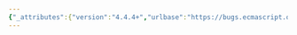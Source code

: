 ```yaml
---
{"_attributes":{"version":"4.4.4+","urlbase":"https://bugs.ecmascript.org/","maintainer":"dherman@mozilla.com"},"bug":{"bug_id":2690,"creation_ts":"2014-04-19 16:16:00 -0700","short_desc":"chapter 7: misc editorial","delta_ts":"2014-05-06 17:00:15 -0700","product":"Draft for 6th Edition","component":"editorial issue","version":"Rev 23: April 5, 2014 Draft","rep_platform":"All","op_sys":"All","bug_status":"RESOLVED","resolution":"FIXED","priority":"Normal","bug_severity":"normal","everconfirmed":true,"reporter":{"uid":"jmdyck","name":"Michael Dyck"},"assigned_to":{"uid":"allen","name":"Allen Wirfs-Brock"},"long_desc":[{"commentid":7837,"comment_count":0,"who":{"uid":"jmdyck","name":"Michael Dyck"},"bug_when":"2014-04-19 16:16:10 -0700","thetext":"----------------------------------------\nIn 7.1.15 \"ToLength\":\n\n{1}\n7.1.15 / step 2:\nReturnIfAbrupt(len).\n    Italicize 'len'\n\n----------------------------------------\nIn 7.3.16 \"GetPrototypeFromConstructor ( constructor, intrinsicDefaultProto )\":\n\n{2}\n7.3.16 / step 10:\nNOTE If /constructor/ does not supply a [[Prototype]] value ...\n    The Note should appear after the algorithm, not as a step.\n\nXXXXXXXXXXXXXXXXXXXXXXXXXXXXXXXXXXXXXXXXXXXXXXXXXXXXXXXXXXXXXXXXXXXXXXXXXXXXXXXX"},{"commentid":7882,"comment_count":1,"who":{"uid":"allen","name":"Allen Wirfs-Brock"},"bug_when":"2014-04-22 14:05:51 -0700","thetext":"fixed in rev24 editor's draft"},{"commentid":7949,"comment_count":2,"who":{"uid":"jmdyck","name":"Michael Dyck"},"bug_when":"2014-04-28 21:01:04 -0700","thetext":"confirmed fixed."},{"commentid":8197,"comment_count":3,"who":{"uid":"allen","name":"Allen Wirfs-Brock"},"bug_when":"2014-05-06 17:00:15 -0700","thetext":"fixed in rev24"}]}}
---
```

